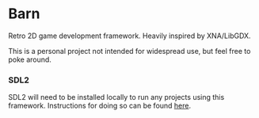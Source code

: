 # Barn

Retro 2D game development framework. Heavily inspired by XNA/LibGDX.

This is a personal project not intended for widespread use, but feel free to poke around.

### SDL2

SDL2 will need to be installed locally to run any projects using this framework. Instructions for doing so
can be found [here](https://wiki.libsdl.org/Installation).
